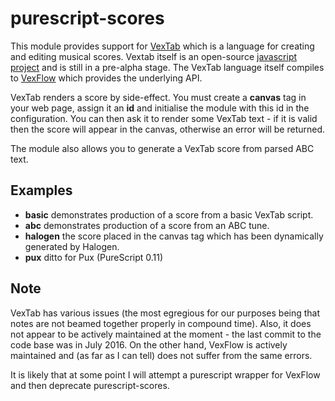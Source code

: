 purescript-scores
=================

This module provides support for [VexTab](http://www.vexflow.com/vextab/) which is a language for creating and editing musical scores. Vextab itself is an open-source [javascript project](https://github.com/0xfe/vextab) and is still in a pre-alpha stage.  The VexTab language itself compiles to [VexFlow](http://www.vexflow.com) which provides the underlying API.

VexTab renders a score by side-effect.  You must create a __canvas__ tag in your web page, assign it an __id__ and initialise the module with this id in the configuration.  You can then ask it to render some VexTab text - if it is valid then the score will appear in the canvas, otherwise an error will be returned.

The module also allows you to generate a VexTab score from parsed ABC text.

Examples
--------

* __basic__ demonstrates production of a score from a basic VexTab script.
* __abc__ demonstrates production of a score from an ABC tune.
* __halogen__ the score placed in the canvas tag which has been dynamically generated by Halogen.
* __pux__ ditto for Pux (PureScript 0.11)

Note
----

VexTab has various issues (the most egregious for our purposes being that notes are not beamed together properly in compound time).  Also, it does not appear to be actively maintained at the moment - the last commit to the code base was in July 2016.  On the other hand, VexFlow is actively maintained and (as far as I can tell) does not suffer from the same errors.

It is likely that at some point I will attempt a purescript wrapper for VexFlow and then deprecate purescript-scores.

